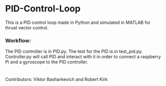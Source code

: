 # PID-Control-Loop
This is a PID control loop made in Python and simulated in MATLAB for thrust vector control.

### Workflow:
The PID controller is in PID.py. The test for the PID is in test_pid.py. Controller.py will call PID and interact with it in order to connect a raspberry Pi and a gyroscope to the PID controller. 
#
Contributors: Viktor Basharkevich and Robert Kirk